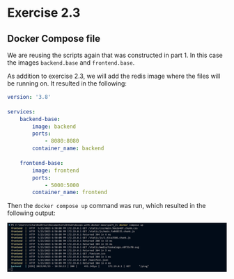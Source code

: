 # Exercise 2.3

## Docker Compose file

We are reusing the scripts again that was constructed in part 1. In this case the images ``backend.base`` and ``frontend.base``.  

As addition to exercise 2.3, we will add the redis image where the files will be running on. It resulted in the following:

```yml
version: '3.8'

services: 
    backend-base: 
        image: backend
        ports:
            - 8080:8080
        container_name: backend

    frontend-base: 
        image: frontend
        ports:
            - 5000:5000
        container_name: frontend
```

Then the ``docker compose up`` command was run, which resulted in the following output:

![compose-up](image/Exercise_2_3.png)
